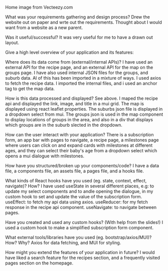 Home image from Vecteezy.com

What was your requirements gathering and design process? 
Drew the website out on paper and wrte out the requirements. Thought about I would want from a website as a new parent.

Was it useful/successful?
It was very useful for me to have a drawn out layout.

Give a high level overview of your application and its features:

Where does its data come from (external/internal APIs)?
I have used an external API for the recipe page, and an external API for the map on the groups page. I have also used internal JSON files for the groups, and suburb data. Al of this has been imported in a mixture of ways. I used axios to fetch the recipe data. I imported the internal files, and i used an anchor tag to get the map data.

How is this data processed and displayed?
See above. I maped the recipe api and displayed the link, image, and title in a mui grid. The map is displayed using react leaflet properties. 
The suburbs json file is displayed in a dropdown select from mui.
The groups json is used in the map component to display locations of groups in the area, and also in a div that displays which groups are in the suburb slected in the dropdown.

How can the user interact with your application?
There is a subscription form, an app bar with pages to navigate, a recipe page, a milestones page where users can click on and expand cards with milestones at different ages, and they can select their baby's age from a dropdown select which opens a mui dialogue with milestones.

How have you structured/broken up your components/code?
I have a data file, a components file, an assets file, a pages file, and a hooks file.

What kinds of React hooks have you used (eg. state, context, effect, navigate)? 
How?
I have used useState in several different places, e.g: to update my select components and to andle opening the dialogue, in my custom hook to set and update the value of the subscription form.
useEffect: to fetch my api data using axios.
useReducer: for my fetch response in the recipe api component.
useNavigate: to navigate between pages.

Have you created and used any custom hooks?
(With help from the slides!) I used a custom hook to make a simplified subscription form component.

What external tools/libraries have you used (eg. bootstrap/axios/MUI)? How? Why?
Axios for data fetching, and MUI for styling.

How might you extend the features of your application in future?
I would have liked a search feature for the recipes section, and a frequently visited pages section on the homepage.